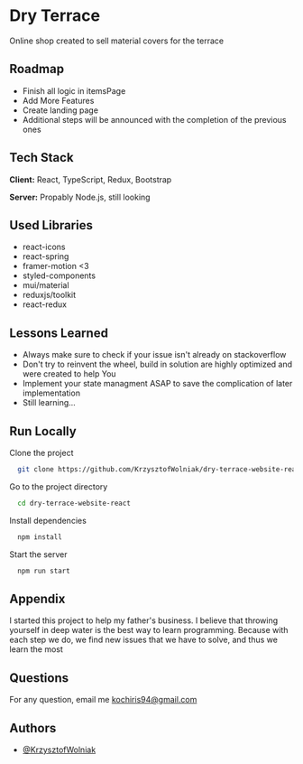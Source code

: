 
# Dry Terrace

Online shop created to sell material covers for the terrace


## Roadmap

- Finish all logic in itemsPage
- Add More Features
- Create landing page 
- Additional steps will be announced with the completion of the previous ones


## Tech Stack

**Client:** React, TypeScript, Redux, Bootstrap 

**Server:** Propably Node.js, still looking

## Used Libraries
- react-icons
- react-spring
- framer-motion <3
- styled-components
- mui/material
- reduxjs/toolkit
- react-redux


## Lessons Learned

- Always make sure to check if your issue isn't already on stackoverflow
- Don't try to reinvent the wheel, build in solution are highly optimized and were created to help You
- Implement your state managment ASAP to save the complication of later implementation
- Still learning... 


## Run Locally

Clone the project

```bash
  git clone https://github.com/KrzysztofWolniak/dry-terrace-website-react
```

Go to the project directory

```bash
  cd dry-terrace-website-react
```

Install dependencies

```bash
  npm install
```

Start the server

```bash
  npm run start
```


## Appendix

I started this project to help my father's business.
I believe that throwing yourself in deep water is the best way to learn programming.
Because with each step we do, we find new issues that we have to solve, and thus we learn the most


## Questions

For any question, email me kochiris94@gmail.com


## Authors

- [@KrzysztofWolniak](https://github.com/KrzysztofWolniak)




